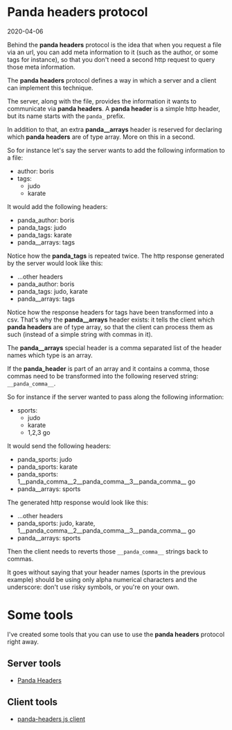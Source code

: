 Panda headers protocol 
=============
2020-04-06



Behind the **panda headers** protocol is the idea that when you request a file via an url, you can add meta information to it (such as the author,
or some tags for instance), so that you don't need a second http request to query those meta information.


The **panda headers** protocol defines a way in which a server and a client can implement this technique.



The server, along with the file, provides the information it wants to communicate via **panda headers**.
A **panda header** is a simple http header, but its name starts with the ```panda_``` prefix.

In addition to that, an extra **panda__arrays** header is reserved for declaring which **panda headers** are of type array.
More on this in a second.


So for instance let's say the server wants to add the following information to a file:

- author: boris
- tags:
    - judo
    - karate
    
    
It would add the following headers:

- panda_author: boris    
- panda_tags: judo
- panda_tags: karate
- panda__arrays: tags



Notice how the **panda_tags** is repeated twice.
The http response generated by the server would look like this:

- ...other headers
- panda_author: boris
- panda_tags: judo, karate
- panda__arrays: tags


Notice how the response headers for tags have been transformed into a csv.
That's why the **panda__arrays** header exists: it tells the client which **panda headers** are of type array, 
so that the client can process them as such (instead of a simple string with commas in it).

The **panda__arrays** special header is a comma separated list of the header names which type is an array.



If the **panda_header** is part of an array and it contains a comma, those commas need to be transformed into the
following reserved string: ```__panda_comma__```.

So for instance if the server wanted to pass along the following information:

- sports:
    - judo
    - karate
    - 1,2,3 go
    
It would send the following headers:

- panda_sports: judo
- panda_sports: karate
- panda_sports: 1__panda_comma__2__panda_comma__3__panda_comma__ go
- panda__arrays: sports


The generated http response would look like this:

- ...other headers
- panda_sports: judo, karate, 1__panda_comma__2__panda_comma__3__panda_comma__ go
- panda__arrays: sports


Then the client needs to reverts those ```__panda_comma__``` strings back to commas.


It goes without saying that your header names (sports in the previous example) should be using only alpha numerical characters and the underscore: don't 
use risky symbols, or you're on your own.





Some tools
==============


I've created some tools that you can use to use the **panda headers** protocol right away.



Server tools
--------
- [Panda Headers](https://github.com/lingtalfi/Panda_Headers)


Client tools
---------
- [panda-headers js client](https://github.com/lingtalfi/Panda-headers-js)






    








